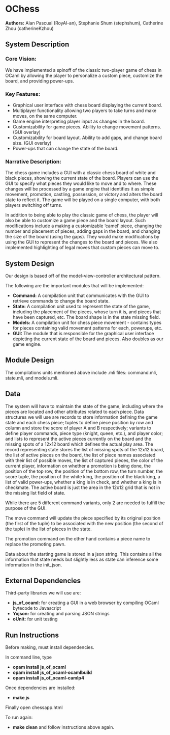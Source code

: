 # OChess

**Authors:** Alan Pascual (RoyAl-an), Stephanie Shum (stephshum), Catherine Zhou (catherineKzhou)

## System Description

### Core Vision:

We have implemented a spinoff of the classic two-player game of chess in OCaml by allowing the player to personalize a custom piece, customize the board, and providing power-ups.

### Key Features:

* Graphical user interface with chess board displaying the current board.
* Multiplayer functionality allowing two players to take turns and make moves, on the same computer.
* Game engine interpreting player input as changes in the board.
* Customizability for game pieces. Ability to change movement patterns. (GUI overlay)
* Customizability for board layout. Ability to add gaps, and change board size. (GUI overlay)
* Power-ups that can change the state of the board.

### Narrative Description:

The chess game includes a GUI with a classic chess board of white and black pieces, showing the current state of the board. Players can use the GUI to specify what pieces they would like to move and to where. These changes will be processed by a game engine that identifies it as simple movement, promotion, castling, possession, or victory and alters the board state to reflect it. The game will be played on a single computer, with both players switching off turns.

In addition to being able to play the classic game of chess, the player will also be able to customize a game piece and the board layout. Such modifications include a making a customizable ‘camel’ piece, changing the number and placement of pieces, adding gaps in the board, and changing the size of the board (using the gaps). They would make modifications by using the GUI to represent the changes to the board and pieces. We also implemented highlighting of legal moves that custom pieces can move to.

## System Design

Our design is based off of the model-view-controller architectural pattern.

The following are the important modules that will be implemented:

* **Command:** A compilation unit that communicates with the GUI to retrieve commands to change the board state.
* **State:** A compilation unit used to represent the state of the game, including the placement of the pieces, whose turn it is, and pieces that have been captured, etc. The board shape is in the state missing field.
* **Models:** A compilation unit for chess piece movement - contains types for pieces containing valid movement patterns for each, powerups, etc.
* **GUI:** The module that is responsible for the graphical user interface depicting the current state of the board and pieces. Also doubles as our game engine.

## Module Design

The compilations units mentioned above include .mli files: command.mli, state.mli, and models.mli.

## Data

The system will have to maintain the state of the game, including where the pieces are located and other attributes related to each piece. Data structures we will use are records to store information defining the game state and each chess piece; tuples to define piece position by row and column and store the score of player A and B respectively; variants to define player commands, piece type (knight, queen, etc.), and player color; and lists to represent the active pieces currently on the board and the missing spots of a 12x12 board which defines the actual play area. The record representing state stores the list of missing spots of the 12x12 board, the list of active pieces on the board, the list of piece names associated with their list of possible moves, the list of captured pieces, the color of the current player, information on whether a promotion is being done, the position of the top row, the position of the bottom row, the turn number, the score tuple, the position of the white king, the position of the black king, a list of valid power-ups, whether a king is in check, and whether a king is in checkmate. The active board is just the area in the 12x12 grid that is not in the missing list field of state.

While there are 5 different command variants, only 2 are needed to fulfill the purpose of the GUI.

The move command will update the piece specified by its original position (the first of the tuple) to be associated with the new position (the second of the tuple) in the list of pieces in the state. 

The promotion command on the other hand contains a piece name to replace the promoting pawn.

Data about the starting game is stored in a json string. This contains all the information that state needs but slightly less as state can inference some information in the init_json.

## External Dependencies

Third-party libraries we will use are:
* **js_of_ocaml:** for creating a GUI in a web browser by compiling OCaml bytecode to Javascript
* **Yojson:** for creating and parsing JSON strings
* **oUnit:** for unit testing

## Run Instructions

Before making, must install dependencies.

In command line, type
* **opam install js_of_ocaml**
* **opam install js_of_ocaml-ocamlbuild**
* **opam install js_of_ocaml-camlp4**

Once dependencies are installed:
* **make js**

Finally open chessapp.html 

To run again:
* **make clean**
and follow instructions above again.


